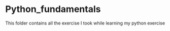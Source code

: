# Python_fundamentals
This folder contains all the exercise I took while learning my python exercise
